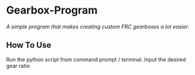 # Gearbox-Program
*A simple program that makes creating custom FRC gearboxes a lot easier.*

## How To Use
Run the python script from command prompt / terminal. Input the desired gear ratio
